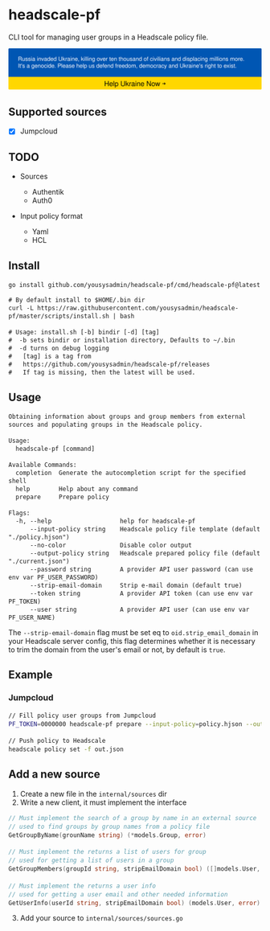 # headscale-pf

CLI tool for managing user groups in a Headscale policy file.

[![Stand with Ukraine](https://raw.githubusercontent.com/vshymanskyy/StandWithUkraine/main/banner2-direct.svg)](https://github.com/vshymanskyy/StandWithUkraine/blob/main/docs/README.md)

## Supported sources

- [x] Jumpcloud

## TODO

- Sources
    - Authentik
    - Auth0

- Input policy format
    - Yaml
    - HCL

## Install

```shell
go install github.com/yousysadmin/headscale-pf/cmd/headscale-pf@latest
```

```shell
# By default install to $HOME/.bin dir
curl -L https://raw.githubusercontent.com/yousysadmin/headscale-pf/master/scripts/install.sh | bash

# Usage: install.sh [-b] bindir [-d] [tag]
#  -b sets bindir or installation directory, Defaults to ~/.bin
#  -d turns on debug logging
#   [tag] is a tag from
#   https://github.com/yousysadmin/headscale-pf/releases
#   If tag is missing, then the latest will be used.

```

## Usage

```
Obtaining information about groups and group members from external sources and populating groups in the Headscale policy.

Usage:
  headscale-pf [command]

Available Commands:
  completion  Generate the autocompletion script for the specified shell
  help        Help about any command
  prepare     Prepare policy

Flags:
  -h, --help                   help for headscale-pf
      --input-policy string    Headscale policy file template (default "./policy.hjson")
      --no-color               Disable color output
      --output-policy string   Headscale prepared policy file (default "./current.json")
      --password string        A provider API user password (can use env var PF_USER_PASSWORD)
      --strip-email-domain     Strip e-mail domain (default true)
      --token string           A provider API token (can use env var PF_TOKEN)
      --user string            A provider API user (can use env var PF_USER_NAME)
```

The `--strip-email-domain` flag must be set eq to `oid.strip_email_domain` in your Headscale server config,
this flag determines whether it is necessary to trim the domain from the user's email or not, by default is `true`.

## Example

### Jumpcloud

```sh
// Fill policy user groups from Jumpcloud
PF_TOKEN=0000000 headscale-pf prepare --input-policy=policy.hjson --output-policy=out.json

// Push policy to Headscale
headscale policy set -f out.json
```

## Add a new source

1. Create a new file in the `internal/sources` dir
2. Write a new client, it must implement the interface

```go
// Must implement the search of a group by name in an external source
// used to find groups by group names from a policy file
GetGroupByName(grounName string) (*models.Group, error)

// Must implement the returns a list of users for group
// used for getting a list of users in a group
GetGroupMembers(groupId string, stripEmailDomain bool) ([]models.User, error)

// Must implement the returns a user info
// used for getting a user email and other needed information
GetUserInfo(userId string, stripEmailDomain bool) (models.User, error)
```

3. Add your source to `internal/sources/sources.go`